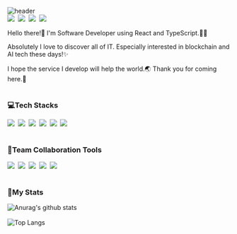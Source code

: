 ![header](https://capsule-render.vercel.app/api?type=waving&color=auto&height=300&section=header&text=Han%20Baek&fontSize=60&fontColor=ffffff&fontAlignY=40&animation=fadeIn)<br/>
<a href="https://www.linkedin.com/in/han-baek-6724a7217/"><img src="https://img.shields.io/badge/LinkedIn-0A66C2?style=flat-square&logo=LinkedIn&logoColor=white"/></a>&nbsp;
<a href="https://periwinkle-spade-c8b.notion.site/HAN-BAEK-21c7a57f96cb414fb69347aeeeb06f72"><img src="https://img.shields.io/badge/Notion-000000?style=flat-square&logo=Notion&logoColor=white"/></a>&nbsp;
<a href="https://medium.com/@bms6168"><img src="https://img.shields.io/badge/Medium-000000?style=flat-square&logo=Medium&logoColor=white"/></a>&nbsp;
<a href="https://www.instagram.com/_han_baek/"><img src="https://img.shields.io/badge/Instagram-E4405F?style=flat-square&logo=Instagram&logoColor=white"/></a><br/>

Hello there!👋 I'm Software Developer using React and TypeScript.👨‍💻<br/>

Absolutely I love to discover all of IT. Especially interested in blockchain and AI tech these days!✨<br/>

I hope the service I develop will help the world.🌏
Thank you for coming here.🙏
<br/><br/>

### 💻Tech Stacks
<img src="https://img.shields.io/badge/React-61DAFB?style=flat-square&logo=React&logoColor=white"/>&nbsp;
<img src="https://img.shields.io/badge/TypeScript-3178C6?style=flat-square&logo=TypeScript&logoColor=white"/>&nbsp;
<img src="https://img.shields.io/badge/JavaScript-F7DF1E?style=flat-square&logo=JavaScript&logoColor=white"/>&nbsp;
<img src="https://img.shields.io/badge/GraphQL-E10098?style=flat-square&logo=GraphQL&logoColor=white"/>&nbsp;
<img src="https://img.shields.io/badge/Node.js-339933?style=flat-square&logo=Node.js&logoColor=white"/>&nbsp;
<img src="https://img.shields.io/badge/MySQL-4479A1?style=flat-square&logo=MySQL&logoColor=white"/>&nbsp;
<br/><br/>

### 🌈Team Collaboration Tools
<img src="https://img.shields.io/badge/Jira-0052CC?style=flat-square&logo=Jira&logoColor=white"/>&nbsp;
<img src="https://img.shields.io/badge/Figma-F24E1E?style=flat-square&logo=Figma&logoColor=white"/>&nbsp;
<img src="https://img.shields.io/badge/Slack-4A154B?style=flat-square&logo=Slack&logoColor=white"/>&nbsp;
<img src="https://img.shields.io/badge/Postman-FF6C37?style=flat-square&logo=Postman&logoColor=white"/>&nbsp;
<img src="https://img.shields.io/badge/Git-F05032?style=flat-square&logo=Git&logoColor=white"/>&nbsp;
<br/><br/>

### 🥇My Stats
![Anurag's github stats](https://github-readme-stats.vercel.app/api?username=myungsangBaek&show_icons=true&theme=tokyonight)
<br/><br/>
![Top Langs](https://github-readme-stats.vercel.app/api/top-langs/?username=myungsangBaek&layout=compact&theme=tokyonight)
